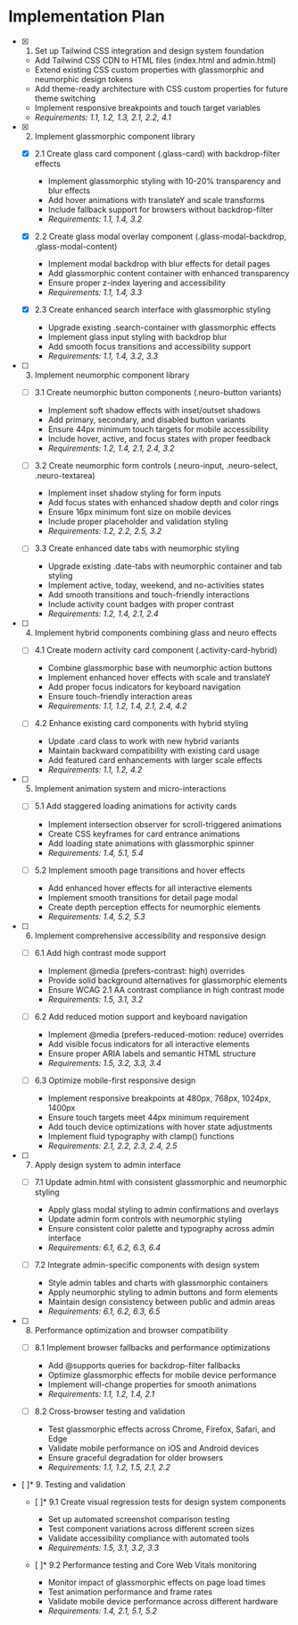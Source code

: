 # Implementation Plan

- [x] 1. Set up Tailwind CSS integration and design system foundation
  - Add Tailwind CSS CDN to HTML files (index.html and admin.html)
  - Extend existing CSS custom properties with glassmorphic and neumorphic design tokens
  - Add theme-ready architecture with CSS custom properties for future theme switching
  - Implement responsive breakpoints and touch target variables
  - _Requirements: 1.1, 1.2, 1.3, 2.1, 2.2, 4.1_

- [x] 2. Implement glassmorphic component library
  - [x] 2.1 Create glass card component (.glass-card) with backdrop-filter effects
    - Implement glassmorphic styling with 10-20% transparency and blur effects
    - Add hover animations with translateY and scale transforms
    - Include fallback support for browsers without backdrop-filter
    - _Requirements: 1.1, 1.4, 3.2_

  - [x] 2.2 Create glass modal overlay component (.glass-modal-backdrop, .glass-modal-content)
    - Implement modal backdrop with blur effects for detail pages
    - Add glassmorphic content container with enhanced transparency
    - Ensure proper z-index layering and accessibility
    - _Requirements: 1.1, 1.4, 3.3_

  - [x] 2.3 Create enhanced search interface with glassmorphic styling
    - Upgrade existing .search-container with glassmorphic effects
    - Implement glass input styling with backdrop blur
    - Add smooth focus transitions and accessibility support
    - _Requirements: 1.1, 1.4, 3.2, 3.3_

- [ ] 3. Implement neumorphic component library
  - [ ] 3.1 Create neumorphic button components (.neuro-button variants)
    - Implement soft shadow effects with inset/outset shadows
    - Add primary, secondary, and disabled button variants
    - Ensure 44px minimum touch targets for mobile accessibility
    - Include hover, active, and focus states with proper feedback
    - _Requirements: 1.2, 1.4, 2.1, 2.4, 3.2_

  - [ ] 3.2 Create neumorphic form controls (.neuro-input, .neuro-select, .neuro-textarea)
    - Implement inset shadow styling for form inputs
    - Add focus states with enhanced shadow depth and color rings
    - Ensure 16px minimum font size on mobile devices
    - Include proper placeholder and validation styling
    - _Requirements: 1.2, 2.2, 2.5, 3.2_

  - [ ] 3.3 Create enhanced date tabs with neumorphic styling
    - Upgrade existing .date-tabs with neumorphic container and tab styling
    - Implement active, today, weekend, and no-activities states
    - Add smooth transitions and touch-friendly interactions
    - Include activity count badges with proper contrast
    - _Requirements: 1.2, 1.4, 2.1, 2.4_

- [ ] 4. Implement hybrid components combining glass and neuro effects
  - [ ] 4.1 Create modern activity card component (.activity-card-hybrid)
    - Combine glassmorphic base with neumorphic action buttons
    - Implement enhanced hover effects with scale and translateY
    - Add proper focus indicators for keyboard navigation
    - Ensure touch-friendly interaction areas
    - _Requirements: 1.1, 1.2, 1.4, 2.1, 2.4, 4.2_

  - [ ] 4.2 Enhance existing card components with hybrid styling
    - Update .card class to work with new hybrid variants
    - Maintain backward compatibility with existing card usage
    - Add featured card enhancements with larger scale effects
    - _Requirements: 1.1, 1.2, 4.2_

- [ ] 5. Implement animation system and micro-interactions
  - [ ] 5.1 Add staggered loading animations for activity cards
    - Implement intersection observer for scroll-triggered animations
    - Create CSS keyframes for card entrance animations
    - Add loading state animations with glassmorphic spinner
    - _Requirements: 1.4, 5.1, 5.4_

  - [ ] 5.2 Implement smooth page transitions and hover effects
    - Add enhanced hover effects for all interactive elements
    - Implement smooth transitions for detail page modal
    - Create depth perception effects for neumorphic elements
    - _Requirements: 1.4, 5.2, 5.3_

- [ ] 6. Implement comprehensive accessibility and responsive design
  - [ ] 6.1 Add high contrast mode support
    - Implement @media (prefers-contrast: high) overrides
    - Provide solid background alternatives for glassmorphic elements
    - Ensure WCAG 2.1 AA contrast compliance in high contrast mode
    - _Requirements: 1.5, 3.1, 3.2_

  - [ ] 6.2 Add reduced motion support and keyboard navigation
    - Implement @media (prefers-reduced-motion: reduce) overrides
    - Add visible focus indicators for all interactive elements
    - Ensure proper ARIA labels and semantic HTML structure
    - _Requirements: 1.5, 3.2, 3.3, 3.4_

  - [ ] 6.3 Optimize mobile-first responsive design
    - Implement responsive breakpoints at 480px, 768px, 1024px, 1400px
    - Ensure touch targets meet 44px minimum requirement
    - Add touch device optimizations with hover state adjustments
    - Implement fluid typography with clamp() functions
    - _Requirements: 2.1, 2.2, 2.3, 2.4, 2.5_

- [ ] 7. Apply design system to admin interface
  - [ ] 7.1 Update admin.html with consistent glassmorphic and neumorphic styling
    - Apply glass modal styling to admin confirmations and overlays
    - Update admin form controls with neumorphic styling
    - Ensure consistent color palette and typography across admin interface
    - _Requirements: 6.1, 6.2, 6.3, 6.4_

  - [ ] 7.2 Integrate admin-specific components with design system
    - Style admin tables and charts with glassmorphic containers
    - Apply neumorphic styling to admin buttons and form elements
    - Maintain design consistency between public and admin areas
    - _Requirements: 6.1, 6.2, 6.3, 6.5_

- [ ] 8. Performance optimization and browser compatibility
  - [ ] 8.1 Implement browser fallbacks and performance optimizations
    - Add @supports queries for backdrop-filter fallbacks
    - Optimize glassmorphic effects for mobile device performance
    - Implement will-change properties for smooth animations
    - _Requirements: 1.1, 1.2, 1.4, 2.1_

  - [ ] 8.2 Cross-browser testing and validation
    - Test glassmorphic effects across Chrome, Firefox, Safari, and Edge
    - Validate mobile performance on iOS and Android devices
    - Ensure graceful degradation for older browsers
    - _Requirements: 1.1, 1.2, 1.5, 2.1, 2.2_

- [ ]* 9. Testing and validation
  - [ ]* 9.1 Create visual regression tests for design system components
    - Set up automated screenshot comparison testing
    - Test component variations across different screen sizes
    - Validate accessibility compliance with automated tools
    - _Requirements: 1.5, 3.1, 3.2, 3.3_

  - [ ]* 9.2 Performance testing and Core Web Vitals monitoring
    - Monitor impact of glassmorphic effects on page load times
    - Test animation performance and frame rates
    - Validate mobile device performance across different hardware
    - _Requirements: 1.4, 2.1, 5.1, 5.2_